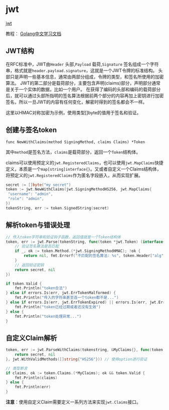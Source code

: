 # jwt

[jwt](https://pkg.go.dev/github.com/golang-jwt/jwt/v5)

教程：
[Golang中文学习文档](https://golang.halfiisland.com/community/pkgs/auth/jwt.html)

## JWT结构

在RFC标准中，JWT由`Header` 头部,`Payload` 载荷,`Signature` 签名组成一个字符串，格式就是`header.payload.signature`，这就是一个JWT令牌的标准结构。
头部只是声明一些基本信息，通常由两部分组成，令牌的类型，和签名所使用的加密算法。
JWT的第二部分是载荷部分，主要包含声明(claims)部分，声明部分通常是关于一个实体的数据，比如一个用户。
在获得了编码的头部和编码的载荷部分后，就可以通过头部所指明的签名算法根据前两个部分的内容再加上密钥进行加密签名，所以一旦JWT的内容有任何变化，解密时得到的签名都会不一样。

这里以HMAC对称加密为示例，使用类型[]byte的值用于签名和验证。

## 创建与签名token

`func NewWithClaims(method SigningMethod, claims Claims) *Token`

其中`method`是签名方法，`claims`是载荷部分，返回一个`Token`结构体。

claims可以使用预定义的`jwt.RegisteredClaims`，也可以使用`jwt.MapClaims`快捷定义，本质是一个`map[string]interface{}`。又或者自定义一个Claims结构体，将预定义的`jwt.RegisteredClaims`作为匿名字段嵌入，从而实现扩展。

```go
secret := []byte("my secret")
token := jwt.NewWithClaims(jwt.SigningMethodHS256, jwt.MapClaims{
 "username": "admin",
 "role": "admin",
})
tokenString, err := token.SignedString(secret)
```

## 解析token与错误处理

```go
// 传入token字符串和验证钩子函数，返回值就是一个Token结构体
token, err := jwt.Parse(tokenString, func(token *jwt.Token) (interface{}, error) {
    // 验证签名算法是否匹配
    if _, ok := token.Method.(*jwt.SigningMethodHMAC); !ok {
        return nil, fmt.Errorf("不匹配的签名算法: %s", token.Header["alg"])
    }
    // 返回验证密钥
    return secret, nil
})

if token.Valid {
    fmt.Println("token合法")
} else if errors.Is(err, jwt.ErrTokenMalformed) {
    fmt.Println("传入的字符串甚至连一个token都不是...")
} else if errors.Is(err, jwt.ErrTokenExpired) || errors.Is(err, jwt.ErrTokenNotValidYet) {
    fmt.Println("token已经过期或者还没有生效")
} else {
    fmt.Println("token处理异常...")
}
```

## 自定义Claim解析

```go
token, err := jwt.ParseWithClaims(tokenstring, &MyClaims{}, func(token *jwt.Token) (interface{}, error) {
    return secret, nil
}, jwt.WithValidMethods([]string{"HS256"})) // 使用option进行验证

// 类型断言
if claims, ok := token.Claims.(*MyClaims); ok && token.Valid {
    fmt.Println(claims)
} else {
    fmt.Println(err)
}
```

**注意**：使用自定义Claim需要定义一系列方法来实现`jwt.Claims`接口。
